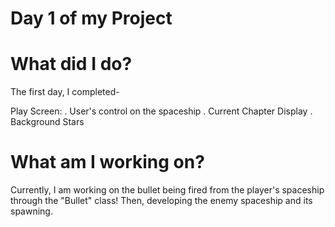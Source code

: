 # Day 1 of my Project

# What did I do?

The first day, I completed-

Play Screen:
. User's control on the spaceship
. Current Chapter Display
. Background Stars 

# What am I working on? 

Currently, I am working on the bullet being fired from the player's spaceship through the "Bullet" class! Then, developing the enemy spaceship and its spawning.
